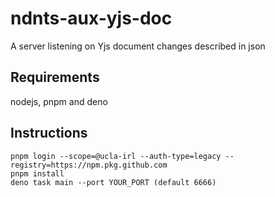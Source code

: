 # ndnts-aux-yjs-doc
A server listening on Yjs document changes described in json

Requirements
----
nodejs, pnpm and deno

Instructions
----

```
pnpm login --scope=@ucla-irl --auth-type=legacy --registry=https://npm.pkg.github.com
pnpm install
deno task main --port YOUR_PORT (default 6666)
```